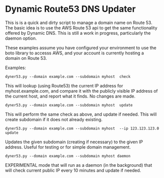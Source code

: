 # Dynamic Route53 DNS Updater #

This is is a quick and dirty script to manage a domain name on Route 53.
The basic idea is to use the AWS Route 53 api to get the same functionality offered
by Dynamic DNS.  This is still a work in progress, particularly the daemon option.

These examples assume you have configured your environment to use the boto library to accesss AWS,
and your account is currently hosting a domain on Route 53. 

Examples:

    dyner53.py --domain example.com --subdomain myhost  check

This will lookup (using Route53) the current IP address for myhost.example.com, and compare it 
with the publicly visible IP address of the current host, and report what it finds.  No changes are 
made.


    dyner53.py --domain example.com --subdomain myhost  update

This will perform the same check as above, and update if needed.  This will create subdomain if it 
does not already existing.
 
    dyner53.py --domain example.com --subdomain myhost  --ip 123.123.123.0 update

Updates the given subdomain (creating if necessary) to the given IP address.  Useful for testing or
for simple domain management. 
  
    dyner53.py --domain example.com --subdomain myhost daemon

EXPERIMENTAL mode that will run as a daemon (in the background) that will check current public IP every 10 minutes and update if needed. 
